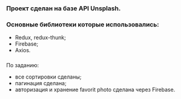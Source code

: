 ### Проект сделан на базе API Unsplash.

### Основные библиотеки которые использовались:

- Redux, redux-thunk;
- Firebase;
- Axios.
### 
По заданию:

- все сортировки сделаны;
- пагинация сделана;
- авторизация и хранение favorit photo сделана через Firebase.
